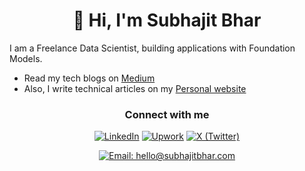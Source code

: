 # <div align="center">👋 Hi, I'm Subhajit Bhar</div>

I am a Freelance Data Scientist, building applications with Foundation Models.

- Read my tech blogs on [Medium](https://medium.com/@subhajitbhar1)
- Also, I write technical articles on my [Personal website](https://blog.subhajitbhar.com/)

<div align="center">
<h3 >Connect with me</h3>

<a href="https://www.linkedin.com/in/subhajitbhar1/" target="_blank" rel="noopener noreferrer"><img src="https://img.shields.io/badge/LinkedIn-0A66C2?style=for-the-badge&logo=linkedin&logoColor=white" alt="LinkedIn" /></a>
<a href="https://www.upwork.com/freelancers/subhajitbhar1" target="_blank" rel="noopener noreferrer"><img src="https://img.shields.io/badge/Upwork-6FDA44?style=for-the-badge&logo=upwork&logoColor=white" alt="Upwork" /></a>
<a href="https://x.com/SubhajitBhar1" target="_blank" rel="noopener noreferrer"><img src="https://img.shields.io/badge/X-000000?style=for-the-badge&logo=x&logoColor=white" alt="X (Twitter)" /></a>

<a href="mailto:hello@subhajitbhar.com" target="_blank" rel="noopener noreferrer"><img src="https://img.shields.io/badge/Email-hello%40subhajitbhar.com-EA4335?style=for-the-badge&logo=gmail&logoColor=white" alt="Email: hello@subhajitbhar.com" /></a>

</div>
<!-- 
<div align="center">
  <img src="https://readme-typing-svg.herokuapp.com?font=Fira+Code&pause=1000&color=2196F3&center=true&vCenter=true&width=435&lines=Data+Scientist;Machine+Learning+Engineer;Full+Stack+Developer" alt="Typing SVG" />
</div>

## 🎯 About Me

I help businesses solve their problems using data and technology. As a freelancer on Upwork, I offer:

- 🔬 **Data Analysis**: Turn complex data into clear business insights
- 🤖 **AI Solutions**: Create smart systems that learn and improve on their own
- 💻 **Website & App Building**: Design modern, user-friendly digital solutions
- 📊 **Data Systems**: Set up efficient ways to collect and process information

I work with various industries like finance, business, and research to help them make better decisions using data.

## 💻 Technical Skills & Tools

### 🛠️ Programming & Development

![Python](https://img.shields.io/badge/Python-FFD43B?style=for-the-badge&logo=python&logoColor=306998)
![JavaScript](https://img.shields.io/badge/JavaScript-323330?style=for-the-badge&logo=javascript&logoColor=F7DF1E)
![TypeScript](https://img.shields.io/badge/TypeScript-007ACC?style=for-the-badge&logo=typescript&logoColor=white)
![Git](https://img.shields.io/badge/GIT-E44C30?style=for-the-badge&logo=git&logoColor=white)
![VS Code](https://img.shields.io/badge/VS_Code-0078D4?style=for-the-badge&logo=visual%20studio%20code&logoColor=white)

### 📊 Data Science & AI

![Jupyter](https://img.shields.io/badge/Jupyter-F37626.svg?style=for-the-badge&logo=Jupyter&logoColor=white)
![Pandas](https://img.shields.io/badge/Pandas-2C2D72?style=for-the-badge&logo=pandas&logoColor=white)
![NumPy](https://img.shields.io/badge/NumPy-013243?style=for-the-badge&logo=numpy&logoColor=white)
![Scikit Learn](https://img.shields.io/badge/scikit_learn-F7931E?style=for-the-badge&logo=scikit-learn&logoColor=white)
![TensorFlow](https://img.shields.io/badge/TensorFlow-FF6F00?style=for-the-badge&logo=TensorFlow&logoColor=white)
![PyTorch](https://img.shields.io/badge/PyTorch-EE4C2C?style=for-the-badge&logo=pytorch&logoColor=white)
![Plotly](https://img.shields.io/badge/Plotly-239120?style=for-the-badge&logo=plotly&logoColor=white)

### 🌐 Web Development

![React](https://img.shields.io/badge/React-20232A?style=for-the-badge&logo=react&logoColor=61DAFB)
![Next.js](https://img.shields.io/badge/Next.js-000?style=for-the-badge&logo=next.js&logoColor=white)
![FastAPI](https://img.shields.io/badge/FastAPI-005571?style=for-the-badge&logo=fastapi)
![Node.js](https://img.shields.io/badge/Node.js-339933?style=for-the-badge&logo=nodedotjs&logoColor=white)
![HTML5](https://img.shields.io/badge/HTML5-E34F26?style=for-the-badge&logo=html5&logoColor=white)
![CSS3](https://img.shields.io/badge/CSS3-1572B6?style=for-the-badge&logo=css3&logoColor=white)
![Tailwind CSS](https://img.shields.io/badge/Tailwind_CSS-38B2AC?style=for-the-badge&logo=tailwind-css&logoColor=white)

### ☁️ Cloud & Tools

![AWS](https://img.shields.io/badge/AWS-232F3E?style=for-the-badge&logo=amazon-aws&logoColor=white)
![Azure](https://img.shields.io/badge/Azure-0089D6?style=for-the-badge&logo=microsoft-azure&logoColor=white)
![Docker](https://img.shields.io/badge/Docker-2CA5E0?style=for-the-badge&logo=docker&logoColor=white)
![PostgreSQL](https://img.shields.io/badge/PostgreSQL-316192?style=for-the-badge&logo=postgresql&logoColor=white)
![MongoDB](https://img.shields.io/badge/MongoDB-4EA94B?style=for-the-badge&logo=mongodb&logoColor=white)

## <div align="center">📊 Most Used Languages</div>

<div align="center">
  <img width="70%" src="https://github-readme-stats.vercel.app/api/top-langs/?username=BuildWithJit&layout=compact&theme=tokyonight&hide_border=true&langs_count=8" />
</div>

<div align="center">
  <h3>👥 Profile Visits</h3>
  <img src="https://profile-counter.glitch.me/developer-subhajit/count.svg?" />
</div> -->
